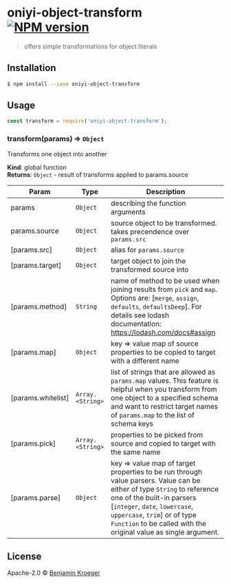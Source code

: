 # oniyi-object-transform [![NPM version][npm-image]][npm-url]

> offers simple transformations for object literals

## Installation

```sh
$ npm install --save oniyi-object-transform
```

## Usage

```js
const transform = require('oniyi-object-transform');

```

### transform(params) ⇒ <code>Object</code>
Transforms one object into another

**Kind**: global function  
**Returns**: <code>Object</code> - result of transforms applied to params.source  

| Param | Type | Description |
| --- | --- | --- |
| params | <code>Object</code> | describing the function arguments |
| params.source | <code>Object</code> | source object to be transformed. takes precendence over `params.src` |
| [params.src] | <code>Object</code> | alias for `params.source` |
| [params.target] | <code>Object</code> | target object to join the transformed source into |
| [params.method] | <code>String</code> | name of method to be used when joining results from `pick` and `map`.                                          Options are: [`merge`, `assign`, `defaults`, `defaultsDeep`].                                          For details see lodash documentation: https://lodash.com/docs#assign |
| [params.map] | <code>Object</code> | key => value map of source properties to be copied to target with a different name |
| [params.whitelist] | <code>Array.&lt;String&gt;</code> | list of strings that are allowed as `params.map` values.                                          This feature is helpful when you transform from one object to a specified schema                                          and want to restrict target names of `params.map` to the list of schema keys |
| [params.pick] | <code>Array.&lt;String&gt;</code> | properties to be picked from source and copied to target with the same name |
| [params.parse] | <code>Object</code> | key => value map of target properties to be run through value parsers.                                          Value can be either of type `String` to reference one of the built-in parsers                                          [`integer`, `date`, `lowercase`, `uppercase`, `trim`]                                          or of type `Function` to be called with the original value as single argument. |


## License

Apache-2.0 © [Benjamin Kroeger]()


[npm-image]: https://badge.fury.io/js/oniyi-object-transform.svg
[npm-url]: https://npmjs.org/package/oniyi-object-transform
